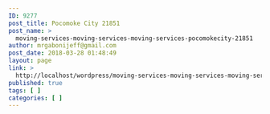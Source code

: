 ```yaml
---
ID: 9277
post_title: Pocomoke City 21851
post_name: >
  moving-services-moving-services-moving-services-pocomokecity-21851
author: mrgabonijeff@gmail.com
post_date: 2018-03-28 01:48:49
layout: page
link: >
  http://localhost/wordpress/moving-services-moving-services-moving-services-pocomokecity-21851/
published: true
tags: [ ]
categories: [ ]
---
```

